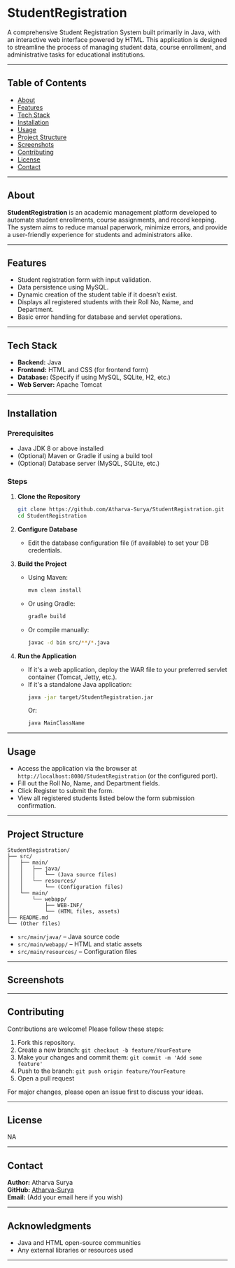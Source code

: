 # StudentRegistration

A comprehensive Student Registration System built primarily in Java, with an interactive web interface powered by HTML. This application is designed to streamline the process of managing student data, course enrollment, and administrative tasks for educational institutions.

---

## Table of Contents

- [About](#about)
- [Features](#features)
- [Tech Stack](#tech-stack)
- [Installation](#installation)
- [Usage](#usage)
- [Project Structure](#project-structure)
- [Screenshots](#screenshots)
- [Contributing](#contributing)
- [License](#license)
- [Contact](#contact)

---

## About

**StudentRegistration** is an academic management platform developed to automate student enrollments, course assignments, and record keeping. The system aims to reduce manual paperwork, minimize errors, and provide a user-friendly experience for students and administrators alike.

---

## Features

- Student registration form with input validation.
- Data persistence using MySQL.
- Dynamic creation of the student table if it doesn’t exist.
- Displays all registered students with their Roll No, Name, and Department.
- Basic error handling for database and servlet operations.

---

## Tech Stack

- **Backend:** Java
- **Frontend:** HTML and CSS (for frontend form)
- **Database:** (Specify if using MySQL, SQLite, H2, etc.)
- **Web Server:** Apache Tomcat

---

## Installation

### Prerequisites

- Java JDK 8 or above installed
- (Optional) Maven or Gradle if using a build tool
- (Optional) Database server (MySQL, SQLite, etc.)

### Steps

1. **Clone the Repository**
   ```bash
   git clone https://github.com/Atharva-Surya/StudentRegistration.git
   cd StudentRegistration
   ```

2. **Configure Database**
   - Edit the database configuration file (if available) to set your DB credentials.

3. **Build the Project**
   - Using Maven:
     ```bash
     mvn clean install
     ```
   - Or using Gradle:
     ```bash
     gradle build
     ```
   - Or compile manually:
     ```bash
     javac -d bin src/**/*.java
     ```

4. **Run the Application**
   - If it's a web application, deploy the WAR file to your preferred servlet container (Tomcat, Jetty, etc.).
   - If it's a standalone Java application:
     ```bash
     java -jar target/StudentRegistration.jar
     ```
     Or:
     ```bash
     java MainClassName
     ```

---

## Usage

- Access the application via the browser at `http://localhost:8080/StudentRegistration` (or the configured port).
- Fill out the Roll No, Name, and Department fields.
- Click Register to submit the form.
- View all registered students listed below the form submission confirmation.

---

## Project Structure

```
StudentRegistration/
├── src/
│   ├── main/
│   │   ├── java/
│   │   │   └── (Java source files)
│   │   └── resources/
│   │       └── (Configuration files)
│   └── main/
│       └── webapp/
│           ├── WEB-INF/
│           └── (HTML files, assets)
├── README.md
└── (Other files)
```

- `src/main/java/` – Java source code
- `src/main/webapp/` – HTML and static assets
- `src/main/resources/` – Configuration files

---

## Screenshots

<!-- Add screenshots of the application UI here. For example: -->
<!--
![Login Page](screenshots/login.png)
![Dashboard](screenshots/dashboard.png)
-->

---

## Contributing

Contributions are welcome! Please follow these steps:

1. Fork this repository.
2. Create a new branch: `git checkout -b feature/YourFeature`
3. Make your changes and commit them: `git commit -m 'Add some feature'`
4. Push to the branch: `git push origin feature/YourFeature`
5. Open a pull request

For major changes, please open an issue first to discuss your ideas.

---

## License

NA

---

## Contact

**Author:** Atharva Surya  
**GitHub:** [Atharva-Surya](https://github.com/Atharva-Surya)  
**Email:** (Add your email here if you wish)

---

## Acknowledgments

- Java and HTML open-source communities
- Any external libraries or resources used

---
